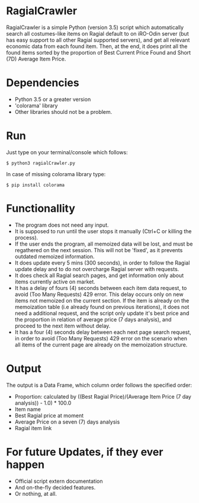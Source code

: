 # RagialCrawler
RagialCrawler is a simple Python (version 3.5) script which automatically search all costumes-like items on Ragial default to on iRO-Odin server (but has easy support to all other Ragial supported servers), and get all relevant economic data from each found item. Then, at the end, it does print all the found items sorted by the proportion of Best Current Price Found and Short (7D) Average Item Price.

# Dependencies
- Python 3.5 or a greater version
- 'colorama' library
- Other libraries should not be a problem.

# Run
Just type on your terminal/console which follows:
```
$ python3 ragialCrawler.py
```
In case of missing colorama library type:
```
$ pip install colorama
```

# Functionallity
- The program does not need any input.
- It is supposed to run until the user stops it manually (Ctrl+C or killing the process).
- If the user ends the program, all memoized data will be lost, and must be regathered on the next session. This will not be 'fixed', as it prevents outdated memoized information.
- It does update every 5 mins (300 seconds), in order to follow the Ragial update delay and to do not overcharge Ragial server with requests.
- It does check all Ragial search pages, and get information only about items currently active on market.
- It has a delay of fours (4) seconds between each item data request, to avoid (Too Many Requests) 429 error. This delay occurs only on new items not memoized on the current section. If the item is already on the memoization table (i.e already found on previous iterations), it does not need a additional request, and the script only update it's best price and the proportion in relation of average price (7 days analysis), and proceed to the next item without delay.
- It has a four (4) seconds delay between each next page search request, in order to avoid (Too Many Requests) 429 error on the scenario when all items of the current page are already on the memoization structure.

# Output
The output is a Data Frame, which column order follows the specified order:
- Proportion: calculated by ((Best Ragial Price)/(Average Item Price (7 day analysis)) - 1.0) * 100.0
- Item name
- Best Ragial price at moment
- Average Price on a seven (7) days analysis
- Ragial item link

# For future Updates, if they ever happen
- Official script extern documentation
- And on-the-fly decided features.
- Or nothing, at all.
